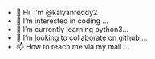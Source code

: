 - 👋 Hi, I’m @kalyanreddy2
- 👀 I’m interested in coding  ...
- 🌱 I’m currently learning python3...
- 💞️ I’m looking to collaborate on github ...
- 📫 How to reach me via my mail ...

<!---
kalyanreddy2/kalyanreddy2 is a ✨ special ✨ repository because its `README.md` (this file) appears on your GitHub profile.
You can click the Preview link to take a look at your changes.
--->
